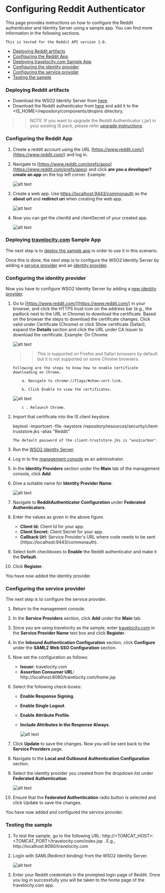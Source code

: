 # Configuring Reddit Authenticator

 This page provides instructions on how to configure the Reddit authenticator and Identity Server using a sample app. You can find more information in the following sections.
 ````
This is tested for the Reddit API version 1.0.
 ````
 
* [Deploying Reddit artifacts](#deploying-reddit-artifacts)
* [Configuring the Reddit App](#configuring-the-reddit-app)
* [Deploying travelocity.com Sample App](#deploying-travelocitycom-sample-app)
* [Configuring the identity provider](#configuring-the-identity-provider)
* [Configuring the service provider](#configuring-the-service-provider)
* [Testing the sample](#testing-the-sample)

### Deploying Reddit artifacts
 * Download the WSO2 Identity Server from [here](https://wso2.com/identity-and-access-management).
 * Download the Reddit authenticator from [here](https://store.wso2.com/store/assets/isconnector/details/45092602-8b7b-4f29-9d66-cc5b39990907) and add it to the <IS_HOME>/repository/components/dropins directory.

 >> NOTE :If you want to upgrade the Reddit Authenticator (.jar) in your existing IS pack, please refer [upgrade instructions](https://docs.wso2.com/display/ISCONNECTORS/Upgrading+an+Authenticator).

### Configuring the Reddit App
 1. Create a reddit account using the URL [https://www.reddit.com/](https://www.reddit.com/) and log in.
     
 2. Navigate to [https://www.reddit.com/prefs/apps](https://www.reddit.com/prefs/apps) and click **are you a developer?create an app** on the top left corner.
    Example:

    ![alt text](images/app.png)
 3. Create a web app.
    Use [https://localhost:9443/commonauth](https://localhost:9443/commonauth) as the **about url** and **redirect uri** when creating the web app.

    ![alt text](images/redd.png)
 4. Now you can get the clientId and clientSecret of your created app.

    ![alt text](images/red2.png)

### Deploying [travelocity.com](https://www.travelocity.com/) Sample App
    
   The next step is to [deploy the sample app](sampleApp.md) in order to use it in this scenario.

   Once this is done, the next step is to configure the WSO2 Identity Server by adding a [service provider](https://docs.wso2.com/display/IS530/Adding+and+Configuring+a+Service+Provider) and an [identity provider](https://docs.wso2.com/display/IS530/Adding+and+Configuring+an+Identity+Provider).

### Configuring the identity provider
Now you have to configure WSO2 Identity Server by adding a [new identity provider](https://docs.wso2.com/display/IS530/Adding+and+Configuring+an+Identity+Provider).
 1. Go to [https://www.reddit.com/](https://www.reddit.com/) in your browser, and click the HTTPS trust icon on the address bar (e.g., the padlock next to the URL in Chrome) to download the certificate.
    Based on the  browser the steps to download the certificate changes. Click valid under Certificate (Chrome) or click Show certificate (Safari), expand the **Details** section and click the URL under CA Issuer to download the certificate.
    Example: On Chrome

    ![alt text](images/cert.png)


    >> This is supported on Firefox and Safari browsers by default but it is not supported on some Chrome browsers.

        Following are the steps to know how to enable certificate downloading on Chrome.

            a. Navigate to chrome://flags/#show-cert-link.

            b. Click Enable to view the certificates.


    ![alt text](images/enable.png)

            c . Relaunch Chrome.
 2. Import that certificate into the IS client keystore.

    keytool -importcert -file <certificate file> -keystore <IS>/repository/resources/security/client-truststore.jks -alias "Reddit"

    ```
    The default password of the client-truststore.jks is "wso2carbon".
    ```

 3. Run the [WSO2 Identity Server](https://docs.wso2.com/display/IS530/Running+the+Product).
 4. Log in to the [management console](https://docs.wso2.com/display/IS530/Getting+Started+with+the+Management+Console) as an administrator.
 5. In the **Identity Providers** section under the **Main** tab of the management console, click **Add**.
 6. Give a suitable name for **Identity Provider Name**.

    ![alt text](images/identity.png)
 7. Navigate to **RedditAuthenticator Configuration** under **Federated Authenticators**.
 8. Enter the values as given in the above figure.
    * **Client Id:** Client Id for your app.
    * **Client Secret:**  Client Secret for your app.
    * **Callback Url:** Service Provider's URL where code needs to be sent (https://localhost:9443/commonauth).
 9. Select both checkboxes to **Enable** the Reddit authenticator and make it the **Default**.
 10. Click **Register**.

You have now added the identity provider.

### Configuring the service provider
The next step is to configure the service provider.
 1. Return to the management console.
 2. In the **Service Providers** section, click **Add** under the **Main** tab.
 3. Since you are using travelocity as the sample, enter [travelocity.com](https://www.travelocity.com/) in the **Service Provider Name** text box and click **Register**.
 4. In the **Inbound Authentication Configuration** section, click **Configure** under the **SAML2 Web SSO Configuration** section.
 5. Now set the configuration as follows:
    * **Issuer:** travelocity.com
    * **Assertion Consumer URL:**  http://localhost:8080/travelocity.com/home.jsp
 6. Select the following check-boxes:
    * **Enable Response Signing**.
    * **Enable Single Logout**.
    * **Enable Attribute Profile**.
    * **Include Attributes in the Response Always**.

        ![alt text](images/serviceProvider.png)
 7. Click **Update** to save the changes. Now you will be sent back to the **Service Providers** page.
 8. Navigate to the **Local and Outbound Authentication Configuration** section.
 9. Select the identity provider you created from the dropdown list under **Federated Authentication**.

    ![alt text](images/service.png)

 10. Ensure that the **Federated Authentication** radio button is selected and click Update to save the changes.

You have now added and configured the service provider.

### Testing the sample
 
 1. To test the sample, go to the following URL: http://<TOMCAT_HOST>:<TOMCAT_PORT>/travelocity.com/index.jsp . E.g., http://localhost:8080/travelocity.com
 2. Login with SAML(Redirect binding) from the WSO2 Identity Server.

    ![alt text](images/travelocity.png)
 3. Enter your Reddit credentials in the prompted login page of Reddit. Once you log in successfully you will be taken to the home page of the travelocity.com app.
